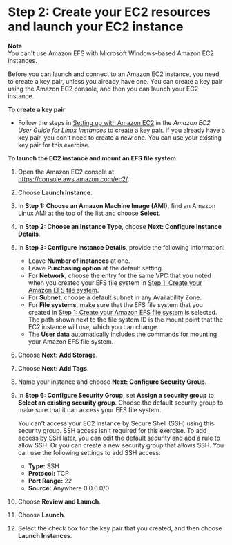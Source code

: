 # Step 2: Create your EC2 resources and launch your EC2 instance<a name="gs-step-one-create-ec2-resources"></a>

**Note**  
You can't use Amazon EFS with Microsoft Windows–based Amazon EC2 instances\.

Before you can launch and connect to an Amazon EC2 instance, you need to create a key pair, unless you already have one\. You can create a key pair using the Amazon EC2 console, and then you can launch your EC2 instance\.

**To create a key pair**
+ Follow the steps in [Setting up with Amazon EC2](https://docs.aws.amazon.com/AWSEC2/latest/UserGuide/get-set-up-for-amazon-ec2.html) in the *Amazon EC2 User Guide for Linux Instances* to create a key pair\. If you already have a key pair, you don't need to create a new one\. You can use your existing key pair for this exercise\.

**To launch the EC2 instance and mount an EFS file system**

1. Open the Amazon EC2 console at [https://console\.aws\.amazon\.com/ec2/](https://console.aws.amazon.com/ec2/)\.

1. Choose **Launch Instance**\.

1. In **Step 1: Choose an Amazon Machine Image \(AMI\)**, find an Amazon Linux AMI at the top of the list and choose **Select**\.

1. In **Step 2: Choose an Instance Type**, choose **Next: Configure Instance Details**\.

1. In **Step 3: Configure Instance Details**, provide the following information: 
   + Leave **Number of instances** at one\.
   + Leave **Purchasing option** at the default setting\.
   + For **Network**, choose the entry for the same VPC that you noted when you created your EFS file system in [Step 1: Create your Amazon EFS file system](gs-step-two-create-efs-resources.md)\.
   + For **Subnet**, choose a default subnet in any Availability Zone\.
   + For **File systems**, make sure that the EFS file system that you created in [Step 1: Create your Amazon EFS file system](gs-step-two-create-efs-resources.md) is selected\. The path shown next to the file system ID is the mount point that the EC2 instance will use, which you can change\.
   + The **User data** automatically includes the commands for mounting your Amazon EFS file system\.

1. Choose **Next: Add Storage**\.

1. Choose **Next: Add Tags**\.

1. Name your instance and choose **Next: Configure Security Group**\.

1. In **Step 6: Configure Security Group**, set **Assign a security group** to **Select an existing security group**\. Choose the default security group to make sure that it can access your EFS file system\.

   You can't access your EC2 instance by Secure Shell \(SSH\) using this security group\. SSH access isn't required for this exercise\. To add access by SSH later, you can edit the default security and add a rule to allow SSH\. Or you can create a new security group that allows SSH\. You can use the following settings to add SSH access:
   + **Type:** SSH
   + **Protocol:** TCP
   + **Port Range:** 22
   + **Source:** Anywhere 0\.0\.0\.0/0

1. Choose **Review and Launch**\.

1. Choose **Launch**\.

1. Select the check box for the key pair that you created, and then choose **Launch Instances**\.